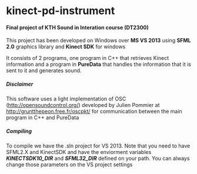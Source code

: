 # kinect-pd-instrument

#### Final project of KTH Sound in Interation course (DT2300)

This project has been developed on Windows over **MS VS 2013** using **SFML 2.0** graphics library and **Kinect SDK** for windows

It consists of 2 programs, one program in C++ that retrieves Kinect information and a program in **PureData** that handles the information that it is sent to it and generates sound.

##### Disclaimer
This software uses a light implementation of OSC (http://opensoundcontrol.org/) developed by Julien Pommier at http://gruntthepeon.free.fr/oscpkt/ for communication between the main program in C++ and PureData

##### Compiling
To compile we have the .sln project for VS 2013.
Note that you need to have SFML2.X and KinectSDK and have the enviorment variables ***KINECTSDK10_DIR*** and ***SFML32_DIR*** defined on your path.
You can always change those parameters on the VS project settings

